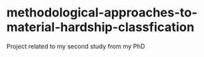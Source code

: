 # methodological-approaches-to-material-hardship-classfication
Project related to my second study from my PhD 
